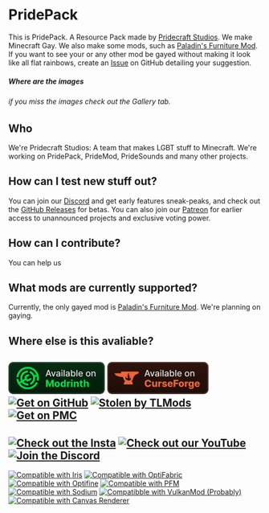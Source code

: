<!-- Cuties -->
# PridePack
This is PridePack. A Resource Pack made by [Pridecraft Studios](https://github.com/pridecraft-studios). We make Minecraft Gay.
We also make some mods, such as [Paladin's Furniture Mod](https://modrinth.com/mod/paladins-furniture). If you want to see your  or any other mod be gayed without making it look like all flat rainbows, create an [Issue](https://github.com/Pridecraft-Studios/pridepack/issues/new) on GitHub detailing your suggestion.

##### Where are the images
###### if you miss the images check out the Gallery tab.
## Who
We're Pridecraft Studios: A team that makes LGBT stuff to Minecraft. We're working on PridePack, PrideMod, PrideSounds and many other projects.
## How can I test new stuff out?
You can join our [Discord](https://discord.pridecraft.gay) and get early features sneak-peaks, and check out the [GitHub Releases](https://github.com/Pridecraft-Studios/pridepack/releases) for betas.
You can also join our [Patreon](instert.patreon/here) for earlier access to unannounced projects and exclusive voting power.
## How can I contribute?
You can help us
## What mods are currently supported?
Currently, the only gayed mod is [Paladin's Furniture Mod](https://modrinth.com/mod/paladins-furniture). We're planning on gaying.
## Where else is this avaliable?
[![Get on Modrinth](https://github.com/intergrav/devins-badges/blob/v3/assets/cozy/available/modrinth_64h.png?raw=true)](https://modrinth.com/resourcepack/pridepack) [![Get on CurseForge](https://github.com/intergrav/devins-badges/blob/v3/assets/cozy/available/curseforge_64h.png?raw=true)](https://www.curseforge.com/minecraft/texture-packs/pride-pack) [![Get on GitHub](https://github.com/Nu-Git/questionmark-badges/blob/main/pridepack-4.20/Avaliable%20on%20Github.png?raw=true)](https://github.com/Pridecraft-Studios/pridepack) [![Stolen by TLMods](https://github.com/Nu-Git/questionmark-badges/blob/main/pridepack-4.20/Stolen%20By%20TLMods.png?raw=true)](https://tlmods.org/en/resourcepacks/pride-pack-v3/) [![Get on PMC](https://github.com/Nu-Git/questionmark-badges/blob/main/badges/1Xpng/Avaliable%20On%20PMC@1x.png?raw=true)](https://www.planetminecraft.com/member/canalnu/)
---
[![Check out the Insta](https://github.com/Nu-Git/questionmark-badges/blob/main/pridepack-4.20/Check%20Out%20Instagram.png?raw=true)](https://www.instagram.com/pridecraftstudios/) [![Check out our YouTube](https://github.com/Nu-Git/questionmark-badges/blob/main/pridepack-4.20/Check%20Out%20Youtube.png?raw=true)](https://www.youtube.com/@PrideCraftStudios) [![Join the Discord](https://github.com/Nu-Git/questionmark-badges/blob/main/badges/1Xpng/Join%20the%20Discord@1x.png?raw=true)](https://discord.pridecraft.gay)
---
[![Compatible with Iris](https://github.com/Nu-Git/questionmark-badges/blob/main/badges/1Xpng/Compatible%20with%20Iris%20Shaders@1x-1.png?raw=true)](https://irisshaders.net/) [![Compatible with OptiFabric](https://github.com/Nu-Git/questionmark-badges/blob/main/badges/1Xpng/Compatible%20with%20Optifabric@1x.png?raw=true)](https://www.curseforge.com/minecraft/mc-mods/optifabric) [![Compatible with Optifine](https://github.com/Nu-Git/questionmark-badges/blob/main/badges/1Xpng/Compatible%20with%20Optifine@1x.png?raw=true)](https://optifine.net)
[![Compatible with PFM](https://github.com/Nu-Git/questionmark-badges/blob/main/badges/1Xpng/Compatible%20with%20PFM@1x.png?raw=true)](https://modrinth.com/mod/paladins-furniture) [![Compatible with Sodium](https://github.com/Nu-Git/questionmark-badges/blob/main/badges/1Xpng/Compatible%20with%20Sodium@1x.png?raw=true)](https://modrinth.com/mod/sodium)
[![Compatibble with VulkanMod (Probably)](https://github.com/Nu-Git/questionmark-badges/blob/main/pridepack-4.20/Compatible%20with%20VulkanMod.png?raw=true)](https://modrinth.com/mod/vulkanmod) [![Compatible with Canvas Renderer](https://github.com/Nu-Git/questionmark-badges/blob/main/pridepack-4.20/Compatible%20with%20Canvas.png?raw=true)](https://modrinth.com/mod/canvas)
<!--stackedit_data:
eyJoaXN0b3J5IjpbOTQxMzkzMDYsMTE5NDc5MTU2M119
-->